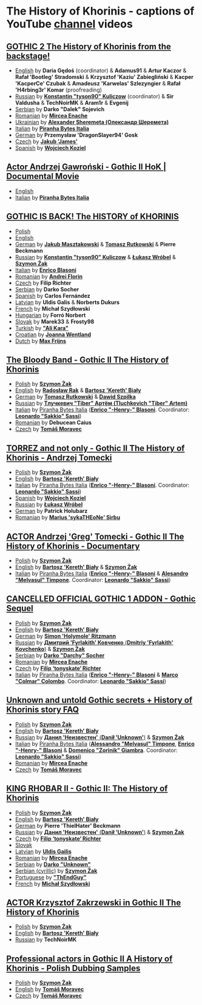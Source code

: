 # The History of Khorinis - captions of YouTube [channel](https://www.youtube.com/c/dziejekhorinismod) videos

## [GOTHIC 2 The History of Khorinis from the backstage! ](https://www.youtube.com/watch?v=gxqIevNcAd4)
* [English](backstage/backstage-en.srt) by **Daria Gędoś** (coordinator) & **Adamus91** & **Artur Kaczor** & **Rafał 'Bootleg' Stradomski** & **Krzysztof 'Kaziu' Zabiegliński** & **Kacper 'KacperCe' Czubak** & **Amadeusz 'Karwelas' Szlezyngier** & **Rafał 'H4rbing3r' Komar** (proofreading)
* [Russian](backstage/backstage-ru.srt) by **[Konstantin "tyson90" Kuliczow](mailto:kostek.website@gmail.com)** (coordinator) & **Sir Valdusha** & **TechNoirMK** & **Aram1r** & **Evgenij**
* [Serbian](backstage/backstage-sr.srt) by **Darko "Dalek" Sojevich**
* [Romanian](backstage/backstage-ro.srt) by **[Mircea Enache](mailto:mircea.enache5@gmail.com)**
* [Ukrainian](backstage/backstage-ua.srt) by **[Alexander Sheremeta (Олександр Шеремета)](playkroll@gmail.com)**
* [Italian](backstage/backstage-it.srt) by **[Piranha Bytes Italia](http://www.piranhabytesitalia.it/)**
* [German](backstage/backstage-de.srt) by **Przemysław 'DragonSlayer94' Gosk**
* [Czech](backstage/backstage-cz.srt) by **[Jakub 'James'](james@gamepark.cz)**
* [Spanish](backstage/backstage-sp.srt) by [**Wojciech Koziel**](mailto:wkoziel3@gmail.com)

## [Actor Andrzej Gawroński - Gothic II HoK | Documental Movie](https://www.youtube.com/watch?v=gxqIevNcAd4)
* [English](gawronski/gawronski-en.srt)
* [Italian](gawronski/gawronski-it.srt) by **[Piranha Bytes Italia](http://www.piranhabytesitalia.it/)**

## [GOTHIC IS BACK! The HISTORY of KHORINIS](https://www.youtube.com/watch?v=9F3_k5cBDq0)
* [Polish](q&a/q&a-pl.srt)
* [English](q&a/q&a-en.srt)
* [German](q&a/q&a-de.srt) by **[Jakub Masztakowski](https://www.facebook.com/jakub.masztakowski.1)** & **[Tomasz Rutkowski](https://www.facebook.com/tomek.rutkowski.1800)** & **Pierre Beckmann**
* [Russian](q&a/q&a-ru.srt) by **[Konstantin "tyson90" Kuliczow](mailto:kostek.website@gmail.com)** & **[Łukasz Wróbel](https://vk.com/kangur007)** & **[Szymon Żak](http://szymonzak.pl)**
* [Italian](q&a/q&a-it.srt) by **[Enrico Blasoni](https://www.facebook.com/enrico.blasoni)**
* [Romanian](q&a/q&a-ro.srt) by **[Andrei Florin](https://www.facebook.com/Lelmateimnotproudofyou)**
* [Czech](q&a/q&a-cz.srt) by **Filip Richter**
* [Serbian](q&a/q&a-srb.srt) by **Darko Socher**
* [Spanish](q&a/q&a-sp.srt) by **Carlos Fernández**
* [Latvian](q&a/q&a-lv.srt) by **Uldis Galis** & **Norberts Dukurs**
* [French](q&a/q&a-fr.srt) by **Michał Szydłowski**
* [Hungarian](q&a/q&a-hu.srt) by **Forró Norbert**
* [Slovak](q&a/q&a-sl.srt) by **Marek33** & **Frosty98**
* [Turkish](q&a/q&a-tu.srt) by **["Ali Kara"](mailto:smomovic@gmail.com)**
* [Croatian](q&a/q&a-hr.srt) by **[Joanna Wentland](mailto:asia@kseroplast.pl)**
* [Dutch](q&a/q&a-nl.srt) by **[Max Frijns](mailto:max.frijns@gmail.com)**

## [The Bloody Band - Gothic II The History of Khorinis](https://www.youtube.com/watch?v=EWjxMZIeLjY)
* [Polish](kompania/kompania-pl.sbv) by [**Szymon Żak**](http://szymonzak.pl)
* [English](kompania/kompania-en.sbv) by **[Radosław Rak](https://www.facebook.com/Radek.Revo.Rak)** & [**Bartosz 'Kereth' Biały**](mailto:kereth130@gmail.com)
* [German](kompania/kompania-ge.sbv) by **[Tomasz Rutkowski](https://www.facebook.com/tomek.rutkowski.1800)** & **[Dawid Szpilka](https://www.facebook.com/tomek.rutkowski.1800)**
* [Russian](kompania/kompania-ru.sbv) by **[Тлучкевич "Tiber" Артём (Tluchkevich "Tiber" Artem)](https://www.youtube.com/user/artemtluchkevich)**
* [Italian](kompania/kompania-it.sbv) by [Piranha Bytes Italia](http://www.piranhabytesitalia.it/) ([**Enrico "-Henry-" Blasoni**](https://www.facebook.com/enrico.blasoni). Coordinator: [**Leonardo "Sakkio" Sassi**](https://www.facebook.com/leonardo.sassi.1975))
* [Romanian](kompania/kompania-ro.sbv) by **Debucean Caius**
* [Czech](kompania/kompania-cz.sbv) by **[Tomáš Moravec](https://www.facebook.com/Tmthetom)**

## [TORREZ and not only - Gothic II The History of Khorinis - Andrzej Tomecki](https://www.youtube.com/watch?v=jarXyWleCDc)
* [Polish](tomecki-studio/tomecki-studio-pl.srt) by [**Szymon Żak**](http://szymonzak.pl)
* [English](tomecki-studio/tomecki-studio-en.srt) by [**Bartosz 'Kereth' Biały**](mailto:kereth130@gmail.com)
* [Italian](tomecki-studio/tomecki-studio-it.srt) by [Piranha Bytes Italia](http://www.piranhabytesitalia.it/) ([**Enrico "-Henry-" Blasoni**](https://www.facebook.com/enrico.blasoni). Coordinator: [**Leonardo "Sakkio" Sassi**](https://www.facebook.com/leonardo.sassi.1975))
* [Spanish](tomecki-studio/tomecki-studio-sp.srt) by [**Wojciech Koziel**](mailto:wkoziel3@gmail.com)
* [Russian](tomecki-studio/tomecki-studio-ru.srt) by [**Łukasz Wróbel**](mailto:idkfa007@gmail.com)
* [German](tomecki-studio/tomecki-studio-de.srt) by **Patrick Holubarz**
* [Romanian](tomecki-studio/tomecki-studio-ro.srt) by **[Marius 'sykaTHEoNe' Sirbu](https://www.facebook.com/sykaTHEoNe?ref=br_rs)**

## [ACTOR Andrzej 'Greg' Tomecki - Gothic II The History of Khorinis - Documentary ](https://www.youtube.com/watch?v=O9-r6dbUpfQ)
* [Polish](tomecki/tomecki-pl.sbv) by [**Szymon Żak**](http://szymonzak.pl)
* [English](tomecki/tomecki-en.sbv) by [**Bartosz 'Kereth' Biały**](mailto:kereth130@gmail.com) & [**Szymon Żak**](http://szymonzak.pl)
* [Italian](tomecki/tomecki-it.srt) by [Piranha Bytes Italia](http://www.piranhabytesitalia.it/) ([**Enrico "-Henry-" Blasoni**](https://www.facebook.com/enrico.blasoni) & [**Alesandro "Melvasul" Timpone**](https://www.facebook.com/alessandro.timpone). Coordinator: [**Leonardo "Sakkio" Sassi**](https://www.facebook.com/leonardo.sassi.1975))

## [CANCELLED OFFICIAL GOTHIC 1 ADDON  - Gothic Sequel](https://www.youtube.com/watch?v=SS_RRuNCe6Y)
* [Polish](sequel/sequel-pl.sbv) by [**Szymon Żak**](http://szymonzak.pl)
* [English](sequel/sequel-en.sbv) by [**Bartosz 'Kereth' Biały**](mailto:kereth130@gmail.com)
* [German](sequel/sequel-ge.srt) by [**Simon 'Holymole' Ritzmann**](mailto:ritzmanns@gmx.ch)
* [Russian](sequel/sequel-ru.sbv) by [**Дмитрий 'Fyrlakith' Ковченко** (**Dmitriy 'Fyrlakith' Kovchenko**)](https://vk.com/enfant_sauvage) & [**Szymon Żak**](http://szymonzak.pl)
* [Serbian](sequel/sequel-se.sbv) by **[Darko "Darchy" Socher](mailto:ddarchy@yahoo.com)**
* [Romanian](sequel/sequel-ro.sbv) by **[Mircea Enache](mailto:mircea.enache5@gmail.com)**
* [Czech](sequel/sequel-cz.sbv) by **[Filip ‘tonyskate‘ Richter](mailto:Tonyskate@seznam.cz)**
* [Italian](sequel/sequel-it.sbv) by [Piranha Bytes Italia](http://www.piranhabytesitalia.it/) ([**Enrico "-Henry-" Blasoni**](https://www.facebook.com/enrico.blasoni) & [**Marco "Colmar" Colombo**](https://www.facebook.com/marco.colombo.395). Coordinator: [**Leonardo "Sakkio" Sassi**](https://www.facebook.com/leonardo.sassi.1975))

## [Unknown and untold Gothic secrets + History of Khorinis story FAQ](https://www.youtube.com/watch?v=vnoVmUTamXM)
* [Polish](ciekawostki-faq/faq-pl.sbv) by [**Szymon Żak**](http://szymonzak.pl)
* [English](ciekawostki-faq/faq-en.sbv) by [**Bartosz 'Kereth' Biały**](mailto:kereth130@gmail.com)
* [Russian](ciekawostki-faq/faq-ru.sbv) by [**Данил 'Неизвестен'** (**Danił 'Unknown'**)](https://vk.com/id23654784) & [**Szymon Żak**](http://szymonzak.pl)
* [Italian](ciekawostki-faq/faq-it.sbv) by [Piranha Bytes Italia](http://www.piranhabytesitalia.it/) ([**Alessandro "Melvasul" Timpone**](https://www.facebook.com/alessandro.timpone), [**Enrico "-Henry-" Blasoni**](https://www.facebook.com/enrico.blasoni) & [**Domenico "Zorinik" Giambra**](https://www.facebook.com/Zorinik). Coordinator: [**Leonardo "Sakkio" Sassi**](https://www.facebook.com/leonardo.sassi.1975))
* [Romanian](ciekawostki-faq/faq-ro.sbv) by **[Mircea Enache](mailto:mircea.enache5@gmail.com)**
* [Czech](ciekawostki-faq/faq-cz.sbv) by **[Tomáš Moravec](https://www.facebook.com/Tmthetom)**

## [KING RHOBAR II - Gothic II: The History of Khorinis](https://www.youtube.com/watch?v=8TrLWoSo49c)
* [Polish](rhobar-ii/palac-pl.sbv) by [**Szymon Żak**](http://szymonzak.pl)
* [English](rhobar-ii/palac-en.sbv) by [**Bartosz 'Kereth' Biały**](mailto:kereth130@gmail.com)
* [German](rhobar-ii/palac-pl.sbv) by **Pierre 'ThielHater' Beckmann**
* [Russian](rhobar-ii/palac-ru.sbv) by [**Данил 'Неизвестен'** (**Danił 'Unknown'**)](https://vk.com/id23654784) & [**Szymon Żak**](http://szymonzak.pl)
* [Czech](rhobar-ii/palac-cz.sbv) by **[Filip ‘tonyskate‘ Richter](mailto:Tonyskate@seznam.cz)**
* [Slovak](rhobar-ii/palac-sl.sbv)
* [Latvian](rhobar-ii/palac-lv.sbv) by **[Uldis Gailis](mailto:uldis7555@gmail.com)**
* [Romanian](rhobar-ii/palac-ro.sbv) by **[Mircea Enache](mailto:mircea.enache5@gmail.com)**
* [Serbian](rhobar-ii/palac-se-lac.sbv) by **[Darko "Unknown"](mailto:ddarchy@yahoo.com)**
* [Serbian (cyrillic)](rhobar-ii/palac-se-cyr.sbv) by [**Szymon Żak**](http://szymonzak.pl)
* [Portuguese](rhobar-ii/palac-pt.sbv) by **["ThEndGuy"](https://steamcommunity.com/id/Iamdispenser/)**
* [French](rhobar-ii/palac-fr.sbv) by [**Michał Szydłowski**](mailto:michal.k.szydlowski@gmail.com)

## [ACTOR Krzysztof Zakrzewski in Gothic II The History of Khorinis](https://www.youtube.com/watch?v=ZAo2kCCU7oQ)
* [Polish](zakrzewski/zakrzewski-pl.sbv) by [**Szymon Żak**](http://szymonzak.pl)
* [English](zakrzewski/zakrzewski-en.sbv) by [**Bartosz 'Kereth' Biały**](mailto:kereth130@gmail.com)
* [Russian](zakrzewski/zakrzewski-ru.sbv) by **TechNoirMK**

## [Professional actors in Gothic II A History of Khorinis - Polish Dubbing Samples](https://www.youtube.com/watch?v=dTKrype5Wss)
* [Polish](probki/probki-pl.sbv) by [**Szymon Żak**](http://szymonzak.pl)
* [English](probki/probki-en.sbv) by **[Tomáš Moravec](https://www.facebook.com/Tmthetom)**
* [Czech](probki/probki-cz.sbv) by **[Tomáš Moravec](https://www.facebook.com/Tmthetom)**
